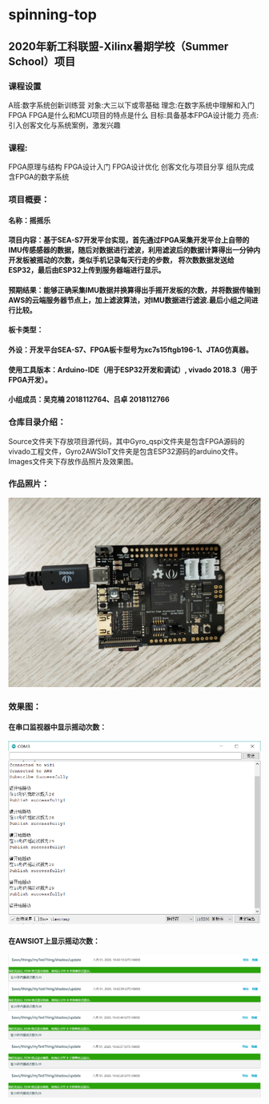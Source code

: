 # spinning-top
## 2020年新工科联盟-Xilinx暑期学校（Summer School）项目
### 课程设置
A班:数字系统创新训练营
对象:大三以下或零基础
理念:在数字系统中理解和入门FPGA
FPGA是什么和MCU项目的特点是什么
目标:具备基本FPGA设计能力
亮点:引入创客文化与系统案例，激发兴趣
### 课程:
FPGA原理与结构
FPGA设计入门
FPGA设计优化
创客文化与项目分享
组队完成含FPGA的数字系统

### 项目概要：
#### 名称：摇摇乐
#### 项目内容：基于SEA-S7开发平台实现，首先通过FPGA采集开发平台上自带的IMU传感感器的数据，随后对数据进行滤波，利用滤波后的数据计算得出一分钟内开发板被摇动的次数，类似手机记录每天行走的步数， 将次数数据发送给ESP32，最后由ESP32上传到服务器端进行显示。
#### 预期结果：能够正确采集IMU数据并换算得出手摇开发板的次数，并将数据传输到AWS的云端服务器节点上，加上滤波算法，对IMU数据进行滤波.最后小组之间进行比较。
#### 板卡类型：
#### 外设：开发平台SEA-S7、FPGA板卡型号为xc7s15ftgb196-1、JTAG仿真器。
#### 使用工具版本：Arduino-IDE（用于ESP32开发和调试）, vivado 2018.3（用于FPGA开发）。
#### 小组成员：吴克楠 2018112764、吕卓 2018112766

### 仓库目录介绍：
Source文件夹下存放项目源代码，其中Gyro_qspi文件夹是包含FPGA源码的vivado工程文件，Gyro2AWSIoT文件夹是包含ESP32源码的arduino文件。
Images文件夹下存放作品照片及效果图。

### 作品照片：
![image](https://github.com/thawne7/spinning-top/blob/master/Images/IMG20200801160327.jpg)
### 效果图：
#### 在串口监视器中显示摇动次数：
![image](https://github.com/thawne7/spinning-top/blob/master/Images/QQ%E5%9B%BE%E7%89%8720200801105400.png)
#### 在AWSIOT上显示摇动次数：
![image](https://github.com/thawne7/spinning-top/blob/master/Images/QQ%E5%9B%BE%E7%89%8720200801105422.png)
![image](https://github.com/thawne7/spinning-top/blob/master/Images/QQ%E5%9B%BE%E7%89%8720200801105419.png)
